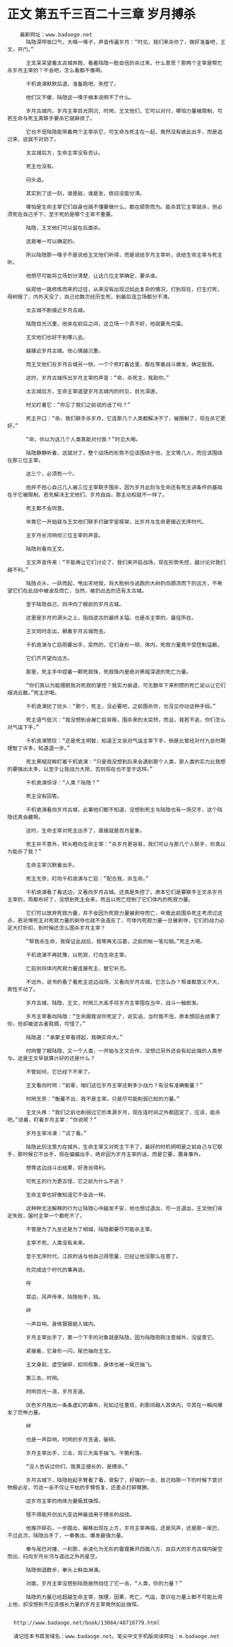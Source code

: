# 正文 第五千三百二十三章 岁月搏杀
        最新网址：www.badaoge.net
          陆隐深呼吸口气，大喊一嗓子，声音传遍岁月：“时见，我们来杀你了，做好准备吧，王文，开门。”
      
          王文呆呆望着太古城奔跑，看着陆隐一脸自信的杀过来，什么意思？那两个主宰是帮忙杀岁月主宰的？不会吧，怎么看都不像啊。
      
          千机诡演默默后退，准备跑吧，失控了。
      
          他们又不傻，陆隐这一嗓子根本说明不了什么。
      
          岁月古城内，岁月主宰目光阴沉，时罔，王文他们，它可以对付，哪怕力量被限制，可若生命与死主真联手要杀它就麻烦了。
      
          它也不信陆隐能带着两个主宰杀它，可生命与死主在一起，竟然没有彼此出手，而是追过来，这就不对劲了。
      
          太古城后方，生命主宰没有否认。
      
          死主也没有。
      
          闷头追。
      
          其实到了这一刻，谁是敌，谁是友，依旧没能分清。
      
          哪怕是生命主宰它们自身也搞不懂要做什么，都在顺势而为。能杀其它主宰就杀，但必须死在自己手下，至于死的是哪个主宰不重要。
      
          陆隐，王文他们可以留在后面杀。
      
          这是唯一可以确定的。
      
          所以陆隐那一嗓子不是说给王文他们听得，而是说给岁月主宰听，说给生命主宰与死主听。
      
          他想尽可能将立场划分清楚，让这几位主宰确定，要杀谁。
      
          纵观他一路修炼而来的过往，从来没有出现过如此复杂的情况，打到现在，打生打死，母树毁了，内外天没了，自己也数次经历生死，到最后连立场都分不清。
      
          太古城不断接近岁月古城。
      
          陆隐目光沉重，他夹在前后之间，这立场一个弄不好，他就要先完蛋。
      
          王文他们也好不到哪儿去。
      
          越接近岁月古城，他心情越沉重。
      
          而王文他们在岁月古城另一侧，一个个死盯着这里，都在等着战斗爆发。确定敌我。
      
          这时，岁月古城传出岁月主宰的声音：“命，杀死主，我助你。”
      
          太古城后方，生命主宰遥望岁月古城内的时见，目光深邃。
      
          时见盯着它：“你忘了我们之前说的话了吗？”
      
          死主开口：“命，我们联手杀岁月，它连那几个人类都解决不了，被限制了，现在杀它更好。”
      
          “命，你以为这几个人类真能对付我？”时见大喝。
      
          陆隐静静听着，这就对了，整个战场的形势不应该围绕于他，王文等几人，而应该围绕在那三位主宰。
      
          这三个，必须死一个。
      
          他并不担心自己几人被三位主宰联手围杀，因为岁月此刻与生命还有死主讲条件的基础在于它被限制，若先解决王文他们，岁月自由，那主动权就不一样了。
      
          死主都不会同意。
      
          毕竟它一开始就与王文他们联手打破宇宙框架，比岁月与生命更接近无序时代。
      
          主岁月长河响彻三位主宰的声音。
      
          陆隐则看向王文。
      
          王文声音传来：“不能再让它们讨论了，我们来开启战场，现在形势失控，越讨论对我们越不利。”
      
          陆隐点头，一跃而起，甩出天地锁，将大脸树与逃跑的大树扔向顺流而下的远方，不希望它们在此战中被波及而亡，当然，被扔出去的还有太古城。
      
          至于陆隐自己，则冲向了眼前的岁月古城。
      
          这里是岁月的源头之上，阻挡逆古的最终关隘，也是杀主宰的，最佳所在。
      
          王文同时走出，朝着岁月古城而去。
      
          千机诡演与亡启刚要出手，突然的，它们身形一顿，体内，死寂力量竟不受控制溢散。
      
          它们齐齐望向远方。
      
          那里，死主手中捏着一颗死寂珠，死寂珠内是绝对黑暗深邃的死亡力量。
      
          “你们真以为能摆脱我对死寂的掌控？我实力衰退，可无数年下来积攒的死亡足以让它们烟消云散。”死主厉喝。
      
          千机诡演扰了扰头：“那个，死主，没必要吧，之前围杀你，也没见你动这种手段。”
      
          死主语气低沉：“我没想到会被亡启背叛，围杀来的太突然，而且，我若不逃，你们怎么对气运下手。”
      
          千机诡演赞叹：“还是死主明智，知道王文会对气运主宰下手，倒是比曾经对付九垒时期理智了许多，知道退一步。”
      
          死主黑暗双眸盯着千机诡演：“只是我没想到后来会遇到那个人类，那人类的实力比我想的要强出太多，以至于让我战力大损，否则现在也不至于这样。”
      
          千机诡演惊讶：“人类？陆隐？”
      
          死主没有回答。
      
          千机诡演看向岁月古城，此事他们都不知道，没想到死主与陆隐也有一场交手，这个陆隐还真会藏啊。
      
          这时，生命主宰对死主出手了，直接就是百月星象。
      
          死主并不意外，转头瞪向生命主宰：“杀岁月更容易，我们可以与那几个人联手，你真以为能杀了我？”
      
          生命主宰沉默着出手。
      
          死主无奈，盯向千机诡演与亡启：“配合我，杀生命。”
      
          千机诡演看了看这边，又看向岁月古城。还真是失控了。原本它们是要联手王文杀岁月主宰的，局都布好了，没想到死主会来，而且以死亡控制了它们体内的死寂力量。
      
          它们可以放弃死寂力量，并不会因为死寂力量被剥夺而亡，毕竟此前围杀死主考虑过这点，若忌惮死主对死寂力量的剥夺也就不会造反了，可体内死寂力量一旦被剥夺，它们的战力必定大打折扣，到时候还怎么围杀岁月主宰？
      
          “帮我杀生命，我保证此战后，我等再无瓜葛，之前的帐一笔勾销。”死主大喝。
      
          千机诡演不再犹豫，以死寂，打向生命主宰。
      
          亡启则将体内死寂力量连接死主，替它补充。
      
          不远外，说书的看了看死主这边战场，又看向岁月古城，它怎么办？帮谁都意义不大，索性不动了。
      
          岁月古城，陆隐，王文，时罔三大高手将岁月主宰围在当中，战斗一触即发。
      
          岁月主宰看向陆隐：“生命跟我说你死定了，说实话，当时我不信，原本想回去结果了你，但却被逆古者耽搁，可惜了。”
      
          陆隐道：“承蒙主宰看得起，我确实命大。”
      
          时罔瞥了眼陆隐，又一个人类，一开始与王文合作，没想过另外还会有如此强的人类参与。这是王文早就算计好的还是什么？
      
          不管如何，它已经下不来了。
      
          王文看向时罔：“前辈，咱们这位岁月主宰还剩多少战力？有没有准确衡量？”
      
          时罔无奈：“衡量不出，我不是主宰。只是尽可能削弱已知的力量。”
      
          王文头疼：“我们之前也削弱过它的本源岁月，现在连时间之外都固定了，应该，能杀吧。”说着，盯着岁月主宰：“你说呢？”
      
          岁月主宰冷漠：“试了看。”
      
          陆隐此刻注意力在城外，生命主宰又对死主下手了，最好的时机明明是之前自己与它联手，那时候它不出手，现在偏偏出手，绝非因为岁月主宰的话，而是它要，置身事外。
      
          想等这边战斗出结果，好渔翁得利。
      
          可死主的行为更古怪，它之前为什么不逃？
      
          生命主宰也好像知道它不会逃一样。
      
          这种种无法解释的行为让陆隐心中越发不安，他也想过退出，可一旦退出，王文他们肯定失败，届时主宰一个都死不了。
      
          不管是为了九垒还是为了相城，陆隐都要尽可能杀主宰。
      
          主宰不死，人类没有未来。
      
          至于无序时代，江叔的话与他自己得思量，已经让他没那么在意了。
      
          先完成这个时代的事再说。
      
          呼
      
          耳边，风声传来，陆隐抬手，挡。
      
          砰
      
          一声巨响，身体狠狠砸入城内。
      
          岁月主宰出手了，第一个下手的对象就是陆隐，因为陆隐刚刚注意城外，没留意它。
      
          紧接着，它身形一闪，尾巴抽向王文。
      
          王文身前，虚空破碎，如同假象，身体也被一尾巴抽飞。
      
          第三击，时罔。
      
          时罔目光一凛，岁月言道。
      
          灰色岁月拖出一条条虚幻的幕布，宛如过往重现，刹那间融入其体内，令其在一瞬间爆发了恐怖力量。
      
          砰
      
          也是一声巨响，时罔的岁月言道，破碎。
      
          岁月主宰出手，三击，将三大高手抽飞。干脆利落。
      
          “没人告诉过你们，我真正擅长的，是搏杀。”
      
          岁月古城下，陆隐抬起手臂看了看，骨裂了，好强的一击，自己挡那一下的时候下意识物极必反，可这一击不仅让干枯的手臂恢复，还差点打碎臂膀。
      
          这岁月主宰的肉体力量极其强悍。
      
          怪不得能开创出九变这种最适用于搏杀的战技。
      
          他推开碎石，一步踏出，瞬移出现在上方，岁月主宰再临，还是风声，还是那一尾巴，不过此次，陆隐出手了，一拳轰出，爆发最强力量。
      
          拳与尾巴对撞，一刹那，余波化为无形的雷霆撕开四面八方，自巨大的岁月古城内破空而出，扫向岁月长河与遥远之外的星空。
      
          陆隐倒退数步，拳头上鲜血淋漓。
      
          对面，岁月主宰没想到陆隐居然挡住了它一击，“人类，你的力量？”
      
          陆隐的力量已经超越生命主宰，按理，因果，死亡，气运，意识在力量上都不可能比得上他，却没想到不应该擅长力量的岁月主宰竟然如此强悍。
      
      
      http://www.badaoge.net/book/13084/48710779.html
      
      请记住本书首发域名：www.badaoge.net。笔尖中文手机版阅读网址：m.badaoge.net